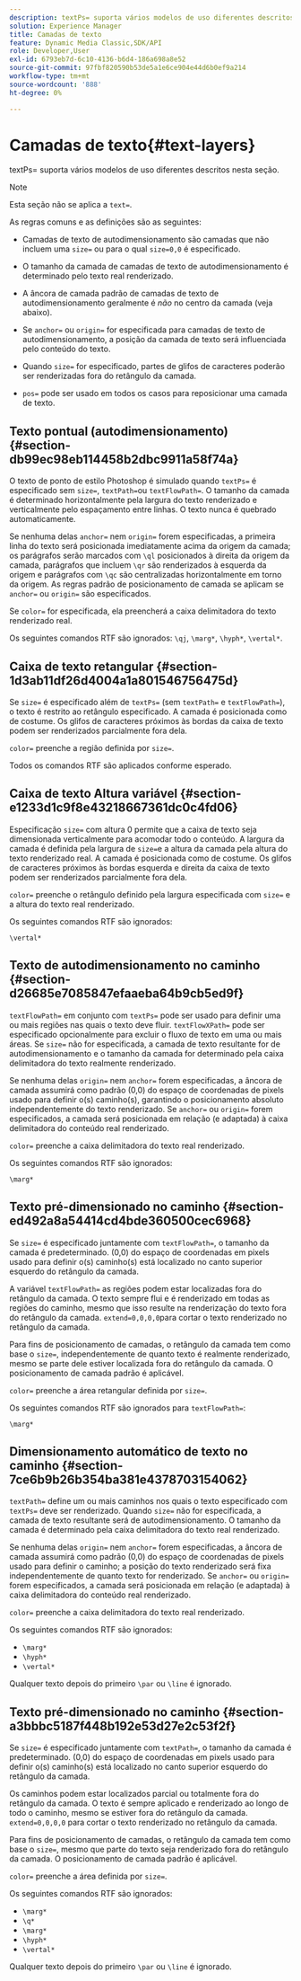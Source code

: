 ```yaml
---
description: textPs= suporta vários modelos de uso diferentes descritos nesta seção.
solution: Experience Manager
title: Camadas de texto
feature: Dynamic Media Classic,SDK/API
role: Developer,User
exl-id: 6793eb7d-6c10-4136-b6d4-186a698a8e52
source-git-commit: 97fbf820590b53de5a1e6ce904e44d6b0ef9a214
workflow-type: tm+mt
source-wordcount: '888'
ht-degree: 0%

---
```


# Camadas de texto{#text-layers}

textPs= suporta vários modelos de uso diferentes descritos nesta seção.

>[!NOTE]
>
>Esta seção não se aplica a `text=`.

As regras comuns e as definições são as seguintes:

* Camadas de texto de autodimensionamento são camadas que não incluem uma `size=` ou para o qual `size=0,0` é especificado.

* O tamanho da camada de camadas de texto de autodimensionamento é determinado pelo texto real renderizado.
* A âncora de camada padrão de camadas de texto de autodimensionamento geralmente é *não* no centro da camada (veja abaixo).
* Se `anchor=` ou `origin=` for especificada para camadas de texto de autodimensionamento, a posição da camada de texto será influenciada pelo conteúdo do texto.

* Quando `size=` for especificado, partes de glifos de caracteres poderão ser renderizadas fora do retângulo da camada.
* `pos=` pode ser usado em todos os casos para reposicionar uma camada de texto.

## Texto pontual (autodimensionamento) {#section-db99ec98eb114458b2dbc9911a58f74a}

O texto de ponto de estilo Photoshop é simulado quando `textPs=` é especificado sem `size=`, `textPath=`ou `textFlowPath=`. O tamanho da camada é determinado horizontalmente pela largura do texto renderizado e verticalmente pelo espaçamento entre linhas. O texto nunca é quebrado automaticamente.

Se nenhuma delas `anchor=` nem `origin=` forem especificadas, a primeira linha do texto será posicionada imediatamente acima da origem da camada; os parágrafos serão marcados com `\ql` posicionados à direita da origem da camada, parágrafos que incluem `\qr` são renderizados à esquerda da origem e parágrafos com `\qc` são centralizadas horizontalmente em torno da origem. As regras padrão de posicionamento de camada se aplicam se `anchor=` ou `origin=` são especificados.

Se `color=` for especificada, ela preencherá a caixa delimitadora do texto renderizado real.

Os seguintes comandos RTF são ignorados: `\qj`, `\marg*`, `\hyph*`, `\vertal*`.

## Caixa de texto retangular {#section-1d3ab11df26d4004a1a801546756475d}

Se `size=` é especificado além de `textPs=` (sem `textPath=` e `textFlowPath=`), o texto é restrito ao retângulo especificado. A camada é posicionada como de costume. Os glifos de caracteres próximos às bordas da caixa de texto podem ser renderizados parcialmente fora dela.

`color=` preenche a região definida por `size=`.

Todos os comandos RTF são aplicados conforme esperado.

## Caixa de texto Altura variável {#section-e1233d1c9f8e43218667361dc0c4fd06}

Especificação `size=` com altura 0 permite que a caixa de texto seja dimensionada verticalmente para acomodar todo o conteúdo. A largura da camada é definida pela largura de `size=`e a altura da camada pela altura do texto renderizado real. A camada é posicionada como de costume. Os glifos de caracteres próximos às bordas esquerda e direita da caixa de texto podem ser renderizados parcialmente fora dela.

`color=` preenche o retângulo definido pela largura especificada com `size=` e a altura do texto real renderizado.

Os seguintes comandos RTF são ignorados:

`\vertal*`

## Texto de autodimensionamento no caminho {#section-d26685e7085847efaaeba64b9cb5ed9f}

`textFlowPath=` em conjunto com `textPs=` pode ser usado para definir uma ou mais regiões nas quais o texto deve fluir. `textFlowXPath=` pode ser especificado opcionalmente para excluir o fluxo de texto em uma ou mais áreas. Se `size=` não for especificada, a camada de texto resultante for de autodimensionamento e o tamanho da camada for determinado pela caixa delimitadora do texto realmente renderizado.

Se nenhuma delas `origin=` nem `anchor=` forem especificadas, a âncora de camada assumirá como padrão (0,0) do espaço de coordenadas de pixels usado para definir o(s) caminho(s), garantindo o posicionamento absoluto independentemente do texto renderizado. Se `anchor=` ou `origin=` forem especificados, a camada será posicionada em relação (e adaptada) à caixa delimitadora do conteúdo real renderizado.

`color=` preenche a caixa delimitadora do texto real renderizado.

Os seguintes comandos RTF são ignorados:

`\marg*`

## Texto pré-dimensionado no caminho {#section-ed492a8a54414cd4bde360500cec6968}

Se `size=` é especificado juntamente com `textFlowPath=`, o tamanho da camada é predeterminado. (0,0) do espaço de coordenadas em pixels usado para definir o(s) caminho(s) está localizado no canto superior esquerdo do retângulo da camada.

A variável `textFlowPath=` as regiões podem estar localizadas fora do retângulo da camada. O texto sempre flui e é renderizado em todas as regiões do caminho, mesmo que isso resulte na renderização do texto fora do retângulo da camada. `extend=0,0,0,0`para cortar o texto renderizado no retângulo da camada.

Para fins de posicionamento de camadas, o retângulo da camada tem como base o `size=`, independentemente de quanto texto é realmente renderizado, mesmo se parte dele estiver localizada fora do retângulo da camada. O posicionamento de camada padrão é aplicável.

`color=` preenche a área retangular definida por `size=`.

Os seguintes comandos RTF são ignorados para `textFlowPath=`:

`\marg*`

## Dimensionamento automático de texto no caminho {#section-7ce6b9b26b354ba381e4378703154062}

`textPath=` define um ou mais caminhos nos quais o texto especificado com `textPs=` deve ser renderizado. Quando `size=` não for especificada, a camada de texto resultante será de autodimensionamento. O tamanho da camada é determinado pela caixa delimitadora do texto real renderizado.

Se nenhuma delas `origin=` nem `anchor=` forem especificadas, a âncora de camada assumirá como padrão (0,0) do espaço de coordenadas de pixels usado para definir o caminho; a posição do texto renderizado será fixa independentemente de quanto texto for renderizado. Se `anchor=` ou `origin=` forem especificados, a camada será posicionada em relação (e adaptada) à caixa delimitadora do conteúdo real renderizado.

`color=` preenche a caixa delimitadora do texto real renderizado.

Os seguintes comandos RTF são ignorados:

* `\marg*`
* `\hyph*`
* `\vertal*`

Qualquer texto depois do primeiro `\par` ou `\line` é ignorado.

## Texto pré-dimensionado no caminho {#section-a3bbbc5187f448b192e53d27e2c53f2f}

Se `size=` é especificado juntamente com `textPath=`, o tamanho da camada é predeterminado. (0,0) do espaço de coordenadas em pixels usado para definir o(s) caminho(s) está localizado no canto superior esquerdo do retângulo da camada.

Os caminhos podem estar localizados parcial ou totalmente fora do retângulo da camada. O texto é sempre aplicado e renderizado ao longo de todo o caminho, mesmo se estiver fora do retângulo da camada. `extend=0,0,0,0` para cortar o texto renderizado no retângulo da camada.

Para fins de posicionamento de camadas, o retângulo da camada tem como base o `size=`, mesmo que parte do texto seja renderizado fora do retângulo da camada. O posicionamento de camada padrão é aplicável.

`color=` preenche a área definida por `size=`.

Os seguintes comandos RTF são ignorados:

* `\marg*`
* `\q*`
* `\marg*`
* `\hyph*`
* `\vertal*`

Qualquer texto depois do primeiro `\par` ou `\line` é ignorado.
